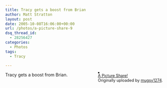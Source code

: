 ```yaml
---
title: Tracy gets a boost from Brian
author: Matt Stratton
layout: post
date: 2005-10-08T16:06:00+00:00
url: /photos/a-picture-share-9
dsq_thread_id:
  - 28256427
categories:
  - Photos
tags:
  - Tracy

---
```

<div style="float:right;margin-left:10px;margin-bottom:10px;">
  <a title="photo sharing" href="https://www.flickr.com/photos/mugsy/50573880/"><img style="border:solid 2px #000000;" src="https://static.flickr.com/32/50573880_4f43d50b5b_m.jpg" alt="" /></a><br /> <span style="font-size:.9em;margin-top:0;"> <a href="https://www.flickr.com/photos/mugsy/50573880/">A Picture Share!</a><br /> Originally uploaded by <a href="https://www.flickr.com/people/mugsy/">mugsy1274</a>. </span>
</div>

Tracy gets a boost from Brian.